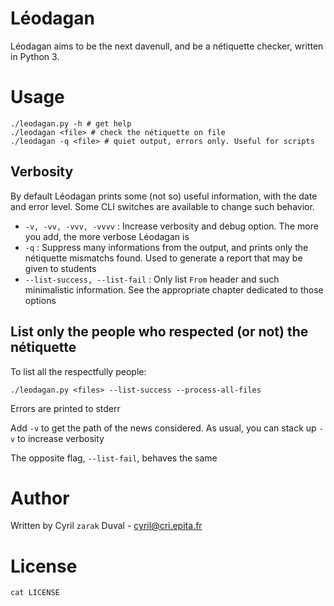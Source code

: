 # Léodagan

Léodagan aims to be the next davenull, and be a nétiquette checker, written in
Python 3.

# Usage

```
./leodagan.py -h # get help
./leodagan <file> # check the nétiquette on file
./leodagan -q <file> # quiet output, errors only. Useful for scripts
```

## Verbosity

By default Léodagan prints some (not so) useful information, with the date
and error level. Some CLI switches are available to change such behavior.

- `-v, -vv, -vvv, -vvvv` : Increase verbosity and debug option. The more you add, the more verbose Léodagan is
- `-q` : Suppress many informations from the output, and prints only the nétiquette mismatchs found. Used to generate a report that may be given to students
- `--list-success, --list-fail` : Only list `From` header and such minimalistic information. See the appropriate chapter dedicated to those options

## List only the people who respected (or not) the nétiquette

To list all the respectfully people:
```
./leodagan.py <files> --list-success --process-all-files
```
Errors are printed to stderr

Add `-v` to get the path of the news considered. As usual, you can stack up
`-v` to increase verbosity

The opposite flag, `--list-fail`, behaves the same

# Author

Written by Cyril `zarak` Duval - cyril@cri.epita.fr

# License

`cat LICENSE`
